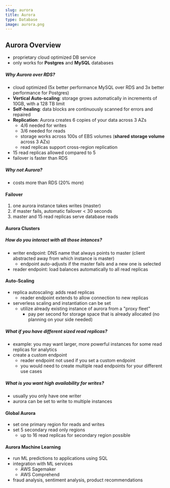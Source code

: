 ```yaml
---
slug: aurora
title: Aurora
type: Database
image: aurora.png
---
```

## Aurora Overview
* proprietary cloud optimized DB service
* only works for **Postgres** and **MySQL** databases

##### Why Aurora over RDS?
* cloud optimized (5x better performance MySQL over RDS and 3x better performance for Postgres)
* **Vertical Auto-scaling**: storage grows automatically in increments of 10GB, with a 128 TB limit
* **Self-healing**: data blocks are continuously scanned for errors and repaired
* **Replication**: Aurora creates 6 copies of your data across 3 AZs
  * 4/6 needed for writes
  * 3/6 needed for reads
  * storage works across 100s of EBS volumes (**shared storage volume** across 3 AZs)
  * read replicas support cross-region replication
* 15 read replicas allowed compared to 5
* failover is faster than RDS

##### Why not Aurora?
* costs more than RDS (20% more)

#### Failover
1. one aurora instance takes writes (master)
2. if master fails, automatic failover < 30 seconds
3. master and 15 read replicas serve database reads

#### Aurora Clusters
##### How do you interact with all those intances?
* writer endpoint: DNS name that always points to master (client abstracted away from which instance is master)
  * endpoint auto-adjusts if the master fails and a new one is selected
* reader endpoint: load balances automatically to all read replicas

#### Auto-Scaling
* replica autoscaling: adds read replicas
  * reader endpoint extends to allow connection to new replicas
* serverless scaling and instantiation can be set
  * utilize already existing instance of aurora from a "proxy fleet"
    * pay per second for storage space that is already allocated (no planning on your side needed)

##### What if you have different sized read replicas?
* example: you may want larger, more powerful instances for some read replicas for analytics
* create a custom endpoint
  * reader endpoint not used if you set a custom endpoint
  * you would need to create multiple read endpoints for your different use cases

##### What is you want high availability for writes?
* usually you only have one writer
* aurora can be set to write to multiple instances

#### Global Aurora
* set one primary region for reads and writes
* set 5 secondary read only regions
  * up to 16 read replicas for secondary region possible

#### Aurora Machine Learning
* run ML predictions to applications using SQL
* integration with ML services
  * AWS Sagemaker
  * AWS Comprehend
* fraud analysis, sentiment analysis, product recommendations